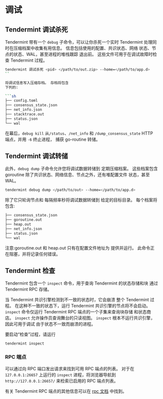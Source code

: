 # 调试

## Tendermint 调试杀死

Tendermint 带有一个 `debug` 子命令，可以让你杀死一个实时
Tendermint 处理同时在压缩档案中收集有用信息。
信息包括使用的配置、共识状态、网络
状态、节点的状态、WAL，甚至进程的堆栈跟踪
退出前。 这些文件可用于在调试故障时检查
Tendermint 过程。

```bash
tendermint 调试杀死 <pid> </path/to/out.zip> --home=</path/to/app.d>
``

将调试信息写入压缩存档。 存档将包含
下列的:

```sh
├── config.toml
├── consensus_state.json
├── net_info.json
├── stacktrace.out
├── status.json
└── wal
```

在幕后，`debug kill` 从`/status`、`/net_info` 和
`/dump_consensus_state` HTTP 端点，并用 `-6` 终止进程，
捕获 go-routine 转储。

## Tendermint 调试转储

此外，`debug dump` 子命令允许您将调试数据转储到
定期压缩档案。 这些档案包含 goroutine
除了共识状态、网络信息、节点之外，还有堆配置文件
状态，甚至 WAL。

```bash
tendermint debug dump </path/to/out> --home=</path/to/app.d>
```

除了它只轮询节点和
每隔频率秒将调试数据转储到
给定的目标目录。 每个档案将包含:

```sh
├── consensus_state.json
├── goroutine.out
├── heap.out
├── net_info.json
├── status.json
└── wal
```

注意:goroutine.out 和 heap.out 只有在配置文件地址为
提供并运行。 此命令正在阻塞，并将记录任何错误。

## Tendermint 检查

Tendermint 包含一个 `inspect` 命令，用于查询 Tendermint 的状态存储和块
通过 Tendermint RPC 存储。

当 Tendermint 共识引擎检测到不一致的状态时，它会崩溃
整个 Tendermint 过程。
在这种不一致的状态下，运行 Tendermint 共识引擎的节点将不会启动。
`inspect` 命令仅运行 Tendermint RPC 端点的一个子集来查询块存储
和状态商店。
`inspect` 允许操作员查询舞台的只读视图。
`inspect` 根本不运行共识引擎，因此可用于调试
由于状态不一致而崩溃的进程。


要启动“检查”过程，请运行
```bash
tendermint inspect
```

### RPC 端点
可以通过向 RPC 端口发出请求来找到可用 RPC 端点的列表。
对于在 `127.0.0.1:26657` 上运行的 `inspect` 进程，将浏览器导航到
`http://127.0.0.1:26657/` 来检索已启用的 RPC 端点列表。

有关 Tendermint RPC 端点的其他信息可以在 [rpc 文档](https://docs.tendermint.com/master/rpc) 中找到。
